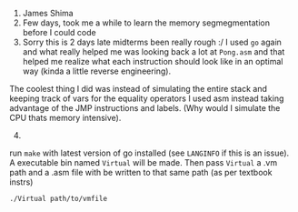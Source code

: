 1) James Shima
2) Few days, took me a while to learn the memory segmegmentation before I could code
3) Sorry this is 2 days late midterms been really rough :/ 
I used `go` again and what really helped me was looking back a lot at `Pong.asm` and that helped me realize what each instruction should 
look like in an optimal way (kinda a little reverse engineering).

The coolest thing I did was instead of simulating the entire stack and keeping track of vars for the equality
operators I used asm instead taking advantage of the JMP instructions and labels. (Why would I simulate the CPU thats 
memory intensive).

4) 
run `make` with latest version of go installed (see `LANGINFO` if this is an issue).
A executable bin named `Virtual` will be made.
Then pass `Virtual` a .vm path and a .asm file with be written to that same path (as per textbook instrs)

`./Virtual path/to/vmfile`